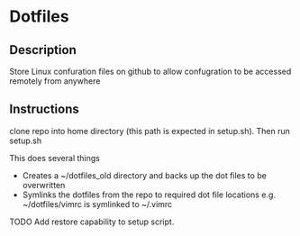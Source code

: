 Dotfiles
===============

Description
--------------

Store Linux confuration files on github to allow confugration to be accessed remotely from anywhere

Instructions
--------------

clone repo into home directory (this path is expected in setup.sh). Then run setup.sh

This does several things

* Creates a ~/dotfiles_old directory and backs up the dot files to be overwritten
* Symlinks the dotfiles from the repo to required dot file locations e.g. ~/dotfiles/vimrc is symlinked to ~/.vimrc

TODO
Add restore capability to setup script.
